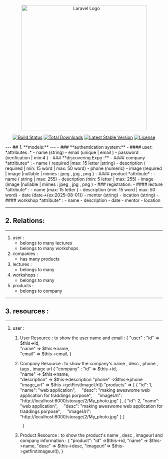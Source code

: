 <p align="center"><a href="https://laravel.com" target="_blank"><img src="https://raw.githubusercontent.com/laravel/art/master/logo-lockup/5%20SVG/2%20CMYK/1%20Full%20Color/laravel-logolockup-cmyk-red.svg" width="400" alt="Laravel Logo"></a></p>

<p align="center">
<a href="https://github.com/laravel/framework/actions"><img src="https://github.com/laravel/framework/workflows/tests/badge.svg" alt="Build Status"></a>
<a href="https://packagist.org/packages/laravel/framework"><img src="https://img.shields.io/packagist/dt/laravel/framework" alt="Total Downloads"></a>
<a href="https://packagist.org/packages/laravel/framework"><img src="https://img.shields.io/packagist/v/laravel/framework" alt="Latest Stable Version"></a>
<a href="https://packagist.org/packages/laravel/framework"><img src="https://img.shields.io/packagist/l/laravel/framework" alt="License"></a>
</p>
---
## 1. **models:**
 ---  
- ### **authentication system:**
	- #### user:
		*attributes :*
		 -  name (string) 
		 - email (unique | email )
		 - password (verification | min:4 )
- ### **discovering Expo :**
	- #### company
		*attributes* :
		- name ( required |max: 15 letter |string)
		- description ( required | min: 15 word | max: 50 word)
		- phone (numeric)
		- image (required | image |nullable | mimes : jpeg , jpg , png )
	- #### product
			*attribute* :
		- name ( string | max: 255)
		- description (min: 5 letter | max: 255)
		- image (image |nullable | mimes : jpeg , jpg , png )
- ### registration:
	- #### lecture 
		*attribute* :
		- name (max: 15 letter )
		- description (min: 15 word | max: 50 word)
		- date (date->{ex:2025-08-01})
		- mentor (string)
		- location (string)
	- #### workshop
		*attribute* :
		- name
		- description
		- date
		- mentor
		- location

---
## 2. **Relations:** 

---
1. user : 
	 - belongs to many lectures
	 - belongs to many workshops
2. companies :
	 - has many products
3. lectures :
	- belongs to many
4. workshops :
	- belongs to many 
5. products : 
	- belongs to company

---
## 3. **resources :**

---
1. user : 
	1. User Resource :
		to show the user name and email :
			{
			"user" :
				"id" => $this->id,  
					"name" => $this->name,  
					"email" => $this->email,
			}
	2. Company Resource :
		to show the company's name , desc , phone , tags , image url 
			{
			"company" :
					"id" => $this->id,  
						"name" => $this->name,  
						"description" => $this->description
						"phone" =>$this->phone
						"image_url" => $this->getFirstImageUrl()
					"products" =>
						[
						{
						"id": 1,
						"name": "web application",
					    "desc": "making aweswome web application for traddings porpose",
					    "imageUrl": "http://localhost:8000/storage/2/My_photo.jpg"
						},
						{
						"id": 2,
						"name": "web application",
					    "desc": "making aweswome web application for traddings porpose",
					    "imageUrl": "http://localhost:8000/storage/2/My_photo.jpg"
						}
						]
	 
			}
	3. Product Resource : 
	  to show the product's name , desc , imageurl and company information :
	  {
	  "product":
		"id" =>$this->id,
		"name" => $this->name,
		"desc" => $this->desc,
		"imageurl"=> $this->getfirstimageurl(), 
	  }
